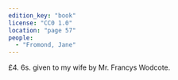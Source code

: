 ```yaml
---
edition_key: "book"
license: "CC0 1.0"
location: "page 57"
people:
  - "Fromond, Jane"
---
```

£4. 6s.
given to my wife by Mr. Francys Wodcote.
